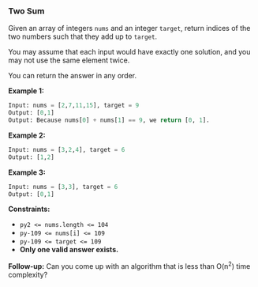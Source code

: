 ### Two Sum
Given an array of integers `nums` and an integer `target`, return indices of the two numbers such that they add up to `target`.

You may assume that each input would have exactly one solution, and you may not use the same element twice.

You can return the answer in any order.

 

**Example 1:**
```py
Input: nums = [2,7,11,15], target = 9
Output: [0,1]
Output: Because nums[0] + nums[1] == 9, we return [0, 1].
```
**Example 2:**
```py
Input: nums = [3,2,4], target = 6
Output: [1,2]
```
**Example 3:**
```py
Input: nums = [3,3], target = 6
Output: [0,1]
```

**Constraints:**

* ```py2 <= nums.length <= 104```
* ```py-109 <= nums[i] <= 109```
* ```py-109 <= target <= 109```
* **Only one valid answer exists.**
 

**Follow-up:** Can you come up with an algorithm that is less than O(n<sup>2</sup>) time complexity?

